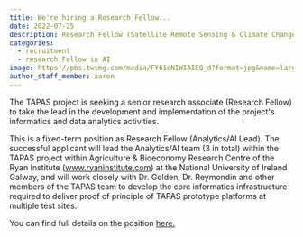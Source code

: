 ```yaml
---
title: We're hiring a Research Fellow...
date: 2022-07-25
description: Research Fellow (Satellite Remote Sensing & Climate Change Adaptation in Global Agricultural Systems) College of Science & Engineering(NUIG RES 188-22)
categories: 
  - recruitment
  - research Fellow in AI
image: https://pbs.twimg.com/media/FY61qNIWIAIEQ_d?format=jpg&name=large
author_staff_member: aaron
---
```



The TAPAS project is seeking a senior research associate (Research Fellow) to take the lead in the development and implementation of the project's informatics and data analytics activities. 

This is a fixed-term position as Research Fellow (Analytics/AI Lead). The successful applicant will lead the Analytics/AI team (3 in total) within the TAPAS project within Agriculture & Bioeconomy Research Centre of the Ryan Institute (<a href="www.ryaninstitute.ie" target='_blank'>www.ryaninstitute.com</a>) at the National University of Ireland Galway, and will work closely with Dr. Golden, Dr. Reymondin and other members of the TAPAS team to develop the core informatics infrastructure required to deliver proof of principle of TAPAS prototype platforms at multiple test sites.

You can find full details on the position <a href='https://www.nuigalway.ie/media/humanresources/publicdocuments/NUIG-RES-188-22-Job-Advert.docx' target='_blank'>here.</a>



